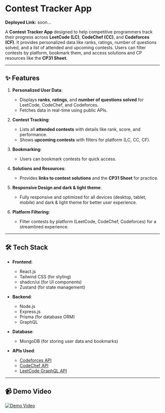 # Contest Tracker App 

**Deployed Link:** soon...  

A **Contest Tracker App** designed to help competitive programmers track their progress across **LeetCode (LC)**, **CodeChef (CC)**, and **Codeforces (CF)**. It provides personalized data like ranks, ratings, number of questions solved, and a list of attended and upcoming contests. Users can filter contests by platform, bookmark them, and access solutions and CP resources like the **CP31 Sheet**.

---

## ✨ Features

1. **Personalized User Data**:
   - Displays **ranks**, **ratings**, and **number of questions solved** for LeetCode, CodeChef, and Codeforces.
   - Fetches data in real-time using public APIs.

2. **Contest Tracking**:
   - Lists all **attended contests** with details like rank, score, and performance.
   - Shows **upcoming contests** with filters for platform (LC, CC, CF).

3. **Bookmarking**:
   - Users can bookmark contests for quick access.

4. **Solutions and Resources**:
   - Provides **links to contest solutions** and the **CP31 Sheet** for practice.

5. **Responsive Design and dark & light theme**:
   - Fully responsive and optimized for all devices (desktop, tablet, mobile) and dark & light theme for better user experience.

6. **Platform Filtering**:
   - Filter contests by platform (LeetCode, CodeChef, Codeforces) for a streamlined experience.

---

## 🛠️ Tech Stack

- **Frontend**:
  - React.js
  - Tailwind CSS (for styling)
  - shadcn/ui (for UI components)
  - Zustand (for state management)

- **Backend**:
  - Node.js
  - Express.js
  - Prisma (for database ORM)
  - GraphQL

- **Database**:
  - MongoDB (for storing user data and bookmarks)

- **APIs Used**:
  - [Codeforces API](https://codeforces.com/api/)
  - [CodeChef API](https://www.codechef.com/api/list/contests/all)
  - [LeetCode GraphQL API](https://leetcode.com/graphql)


---

## 📹 Demo Video

[![Demo Video](https://via.placeholder.com/800x400)](https://www.youtube.com/watch?v=your-video-id)  


